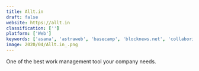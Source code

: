 ```yaml
---
title: Allt.in
draft: false 
website: https://allt.in
classification: ['']
platform: ['Web']
keywords: ['asana', 'astraweb', 'basecamp', 'blocknews.net', 'collaborizm', 'discourse', 'eventbrite', 'framalistes', 'freelists', 'glip', 'groupspaces', 'groups.io', 'opensports', 'slack', 'sporteasy', 'ticket_tailor', 'trello', 'tribescale', 'usenet.net', 'wiggio', 'yahoo!_groups']
image: 2020/04/Allt.in_.png
---
```

One of the best work management tool your company needs.